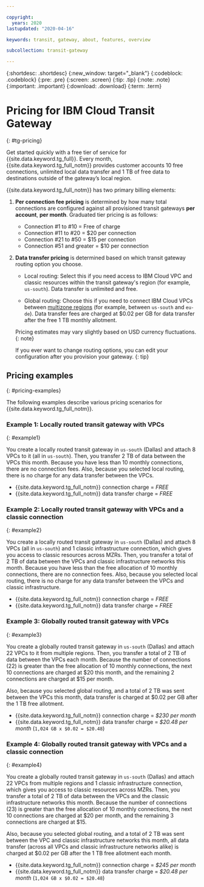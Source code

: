 ```yaml
---

copyright:
  years: 2020
lastupdated: "2020-04-16"

keywords: transit, gateway, about, features, overview

subcollection: transit-gateway

---
```


{:shortdesc: .shortdesc}
{:new_window: target="_blank"}
{:codeblock: .codeblock}
{:pre: .pre}
{:screen: .screen}
{:tip: .tip}
{:note: .note}
{:important: .important}
{:download: .download}
{:term: .term}

# Pricing for IBM Cloud Transit Gateway
{: #tg-pricing}

Get started quickly with a free tier of service for {{site.data.keyword.tg_full}}. Every month, {{site.data.keyword.tg_full_notm}} provides customer accounts 10 free connections, unlimited local data transfer and 1 TB of free data to destinations outside of the gateway’s local region.  

{{site.data.keyword.tg_full_notm}} has two primary billing elements:

1. **Per connection fee pricing** is determined by how many total connections are configured against all provisioned transit gateways **per account**, **per month**. Graduated tier pricing is as follows:

   * Connection #1 to #10 = Free of charge  
   * Connection #11 to #20 =  $20 per connection  
   * Connection #21 to #50 = $15 per connection   
   * Connection #51 and greater = $10 per connection

2. **Data transfer pricing** is determined based on which transit gateway routing option you choose.

   - Local routing: Select this if you need access to IBM Cloud VPC and classic resources within the transit gateway's
region (for example, `us-south`). Data transfer is unlimited and free.

   - Global routing: Choose this if you need to connect IBM Cloud VPCs between [multizone regions](/docs/overview?topic=overview-locations#mzr-table) (for example, between `us-south` and `eu-de`). Data transfer fees are charged at $0.02 per GB for data transfer after the free 1 TB monthly allotment.

   Pricing estimates may vary slightly based on USD currency fluctuations.
   {: note}

   If you ever want to change routing options, you can edit your configuration after you provision your gateway.
   {: tip}

## Pricing examples
{: #pricing-examples}

The following examples describe various pricing scenarios for {{site.data.keyword.tg_full_notm}}.

### Example 1: Locally routed transit gateway with VPCs
{: #example1}

You create a locally routed transit gateway in `us-south` (Dallas) and attach 8 VPCs to it (all in `us-south`). Then, you transfer 2 TB of data between the VPCs this month. Because you have less than 10 monthly connections, there are no connection fees. Also, because you selected local routing, there is no charge for any data transfer between the VPCs.

   * {{site.data.keyword.tg_full_notm}} connection charge = *FREE*     
   * {{site.data.keyword.tg_full_notm}} data transfer charge = *FREE*   

### Example 2: Locally routed transit gateway with VPCs and a classic connection
{: #example2}

You create a locally routed transit gateway in `us-south` (Dallas) and attach 8 VPCs (all in `us-south`) and 1 classic infrastructure connection, which gives you access to classic resources across MZRs. Then, you transfer a total of 2 TB of data between the VPCs and classic infrastructure networks this month. Because you have less than the free allocation of 10 monthly connections, there are no connection fees. Also, because you selected local routing, there is no charge for any data transfer between the VPCs and classic infrastructure.

   * {{site.data.keyword.tg_full_notm}} connection charge = *FREE*     
   * {{site.data.keyword.tg_full_notm}} data transfer charge = *FREE*    

### Example 3: Globally routed transit gateway with VPCs
{: #example3}

You create a globally routed transit gateway in `us-south` (Dallas) and attach 22 VPCs to it from multiple regions. Then, you transfer a total of 2 TB of data between the VPCs each month. Because the number of connections (22) is greater than the free allocation of 10 monthly connections, the next 10 connections are charged at $20 this month, and the remaining 2 connections are charged at $15 per month.

Also, because you selected global routing, and a total of 2 TB was sent between the VPCs this month, data transfer is charged at $0.02 per GB after the 1 TB free allotment.

   * {{site.data.keyword.tg_full_notm}} connection charge = *$230 per month*   
   * {{site.data.keyword.tg_full_notm}} data transfer charge = *$20.48 per month* (`1,024 GB x $0.02 = $20.48`)

### Example 4: Globally routed transit gateway with VPCs and a classic connection
{: #example4}

You create a globally routed transit gateway in `us-south` (Dallas) and attach 22 VPCs from multiple regions and 1 classic infrastructure connection, which gives you access to classic resources across MZRs. Then, you transfer a total of 2 TB of data between the VPCs and the classic infrastructure networks this month. Because the number of connections (23) is greater than the free allocation of 10 monthly connections, the next 10 connections are charged at $20 per month, and the remaining 3 connections are charged at $15.

Also, because you selected global routing, and a total of 2 TB was sent between the VPC and classic infrastructure networks this month, all data transfer (across all VPCs and classic infrastructure networks alike) is charged at $0.02 per GB after the 1 TB free allotment each month.

   * {{site.data.keyword.tg_full_notm}} connection charge = *$245 per month*   
   * {{site.data.keyword.tg_full_notm}} data transfer charge = *$20.48 per month* (`1,024 GB x $0.02 = $20.48`)
